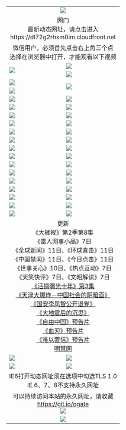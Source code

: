 ﻿<table>
  <tr></tr>
  <tr><td colspan=2 align=center><img src="https://cloud.githubusercontent.com/assets/11880933/13434984/f430fae2-e012-11e5-814f-c2df1e82b247.jpg" /></td></tr>
  <tr><td colspan=2 align=center>网门<br>最新动态网址，请点击进入
<br>https://dl72g2rhxm0im.cloudfront.net
    </td>
  </tr>
  <tr>
    <td colspan=2 align=center>微信用户，必须首先点击右上角三个点<br>选择在浏览器中打开，才能观看以下视频</td>
  </tr>
  <tr>
    <td rowspan=2><a href="https://dl72g2rhxm0im.cloudfront.net/ogUP.aspx?name=11DKC.mp4&count=T:2,2:8,1:16&from=github" target="_blank"><img src="https://dl72g2rhxm0im.cloudfront.net/Up/11DKC1.jpg" /></a></td> 
    <td><div><a href="https://dl72g2rhxm0im.cloudfront.net/ogUP.aspx?name=LRWS.mp4&count=7B:9,6B:44,5A:10,5B:35,4A:14,4B:19,3A:10,3B:26,2A:16,2B:21,1A:23,1B:29&current=7B:9" target="_blank"><img src="https://dl72g2rhxm0im.cloudfront.net/Up/LRWS.jpg" /></a></td>
   </tr>
  <tr>
    <td><a href="https://dl72g2rhxm0im.cloudfront.net/ogNiceVedio.aspx" target="_blank"><img src="https://dl72g2rhxm0im.cloudfront.net/Up/11TGKDY.jpg" /></a></td>
  </tr>
  <tr>
    <td><a href="https://dl72g2rhxm0im.cloudfront.net/ogUP.aspx?name=JQR.mp4&count=2" target="_blank"><img src="https://dl72g2rhxm0im.cloudfront.net/Up/JQR.jpg" /></a></td>   
    <td rowspan=2><a href="https://dl72g2rhxm0im.cloudfront.net/ogUP.aspx?name=JP.mp4&count=9" target="_blank"><img src="https://dl72g2rhxm0im.cloudfront.net/Up/JP.jpg" /></td>
  </tr>
  <tr>
    <td><a href="https://dl72g2rhxm0im.cloudfront.net/ogUP.aspx?name=WH.mp4" target="_blank"><img src="https://dl72g2rhxm0im.cloudfront.net/Up/WH.jpg" /></a></td>
  </tr>
  <tr>
    <td><a href="https://dl72g2rhxm0im.cloudfront.net/ogUP.aspx?name=SSZJ.mp4&count=480P:9,S:3" target="_blank"><img src="https://dl72g2rhxm0im.cloudfront.net/Up/SSZJ.jpg" /></a></td>
    <td><a href="https://dl72g2rhxm0im.cloudfront.net/ogUP.aspx?name=ZY.mp4&count=2015:16" target="_blank"><img src="https://dl72g2rhxm0im.cloudfront.net/Up/ZY.jpg" /></a</td>
  </tr>
  <tr>
    <td><a href="https://dl72g2rhxm0im.cloudfront.net/ogUP.aspx?name=XTFY.mp4&count=B:2,A:24" target="_blank"><img src="https://dl72g2rhxm0im.cloudfront.net/Up/XTFY.jpg" /></a></td>
    <td><a href="https://dl72g2rhxm0im.cloudfront.net/ogUP.aspx?name=1XQK.mp4&count=13" target="_blank"><img src="https://dl72g2rhxm0im.cloudfront.net/Up/1XQK.jpg" /></a</td>
  </tr>
  <tr>
    <td><a href="https://dl72g2rhxm0im.cloudfront.net/ogUP.aspx?name=1LYF.mp4&count=2" target="_blank"><img src="https://dl72g2rhxm0im.cloudfront.net/Up/1LYF0.jpg" /></a></td>
    <td><a href="https://dl72g2rhxm0im.cloudfront.net/ogUP.aspx?name=1ZGC.mp4&count=6" target="_blank"><img src="https://dl72g2rhxm0im.cloudfront.net/Up/1ZGC0.jpg" /></a></td>
  </tr>
  <tr>
    <td><a href="https://dl72g2rhxm0im.cloudfront.net/ogUP.aspx?name=1ZKM.mp4&count=3&current=3" target="_blank"><img src="https://dl72g2rhxm0im.cloudfront.net/Up/1ZKM0.jpg" /></a></td>  
    <td><a href="https://dl72g2rhxm0im.cloudfront.net/ogUP.aspx?name=1WWY.mp4&count=6&current=6" target="_blank"><img src="https://dl72g2rhxm0im.cloudfront.net/Up/1WWY0.jpg" /></a></td>
  </tr>
  <tr>
    <td><a href="https://dl72g2rhxm0im.cloudfront.net/ogUP.aspx?name=10JGY.mp4&count=3" target="_blank"><img src="https://dl72g2rhxm0im.cloudfront.net/Up/10JGY0.jpg" /></a></td>
    <td><a href="https://dl72g2rhxm0im.cloudfront.net/ogUP.aspx?name=10CYS.mp4&count=2" target="_blank"><img src="https://dl72g2rhxm0im.cloudfront.net/Up/10CYS0.jpg" /></a></td>
  </tr>
  <tr>
    <td><a href="https://dl72g2rhxm0im.cloudfront.net/ogUP.aspx?name=4SQQ.mp4&count=201603:9,201602:20,201601:21&current=201603:9" target="_blank"><img src="https://dl72g2rhxm0im.cloudfront.net/Up/4SQQ0.jpg"/></a></td>
    <td><a href="https://dl72g2rhxm0im.cloudfront.net/ogUP.aspx?name=4SHQ.mp4&count=201603:11,201602:27,201601:28&current=201603:11" target="_blank"><img src="https://dl72g2rhxm0im.cloudfront.net/Up/4SHQ0.jpg"/></a></td>
  </tr>
  <tr>
    <td><a href="https://dl72g2rhxm0im.cloudfront.net/ogUP.aspx?name=4SZG.mp4&count=201603:10,201602:21,201601:23&current=201603:10" target="_blank"><img src="https://dl72g2rhxm0im.cloudfront.net/Up/4SZG0.jpg"/></a></td>
    <td><a href="https://dl72g2rhxm0im.cloudfront.net/ogUP.aspx?name=4SDJ.mp4&count=201603A:10,201603B:6,201602A:24,201602B:7,201601A:48,201601B:6&current=201603A:10" target="_blank"><img src="https://dl72g2rhxm0im.cloudfront.net/Up/4SDJ0.jpg"/></a></td>
  </tr>
  <tr>
    <td><a href="https://dl72g2rhxm0im.cloudfront.net/ogUP.aspx?name=4SGX.mp4&count=201603:2&current=201603:2" target="_blank"><img src="https://dl72g2rhxm0im.cloudfront.net/Up/4SGX0.jpg"/></a></td>
    <td><a href="https://dl72g2rhxm0im.cloudfront.net/ogUP.aspx?name=4SHD.mp4&count=201603:3&current=201603:1" target="_blank"><img src="https://dl72g2rhxm0im.cloudfront.net/Up/4SHD0.jpg"/></a></td>
  </tr>
  <tr>
    <td><a href="https://dl72g2rhxm0im.cloudfront.net/ogUP.aspx?name=4CTX.mp4&count=201603:2,201602:3,201601:4&current=201603:2" target="_blank"><img src="https://dl72g2rhxm0im.cloudfront.net/Up/4CTX0.jpg"/></a></td>
    <td><a href="https://dl72g2rhxm0im.cloudfront.net/ogUP.aspx?name=4CWZ.mp4&count=201603:1,201602:4,201601:4&current=201603:1" target="_blank"><img src="https://dl72g2rhxm0im.cloudfront.net/Up/4CWZ0.jpg"/></a></td>
  </tr>
  <tr>
    <td><a href="https://dl72g2rhxm0im.cloudfront.net/onUP.aspx?name=https://d2t6x1lwzcff38.cloudfront.net/" target="_blank"><img src="https://dl72g2rhxm0im.cloudfront.net/Up/0DTW.jpg"/></a></td>
    <td><a href="https://dl72g2rhxm0im.cloudfront.net/onUP.aspx?name=https://d240ns8up8earz.cloudfront.net/acenter/" target="_blank"><img src="https://dl72g2rhxm0im.cloudfront.net/Up/0TDW.jpg" /></a></td>
  </tr>
  <tr>
    <td><a href="https://dl72g2rhxm0im.cloudfront.net/onUP.aspx?name=https://d4508d6vomz2p.cloudfront.net/gb/nsc413.htm" target="_blank"><img src="https://dl72g2rhxm0im.cloudfront.net/Up/0DJY.jpg" /></a></td>
    <td><a href="https://dl72g2rhxm0im.cloudfront.net/onUP.aspx?name=https://d3bxwq7vzudb5l.cloudfront.net/xtr/gb/prog204.html" target="_blank"><img src="https://dl72g2rhxm0im.cloudfront.net/Up/0XTR.jpg" /></a></td>
  </tr>
  <tr>
    <td><a href="https://dl72g2rhxm0im.cloudfront.net/onUP.aspx?name=https://d3aj00iefsmfgc.cloudfront.net/" target="_blank"><img src="https://dl72g2rhxm0im.cloudfront.net/Up/0MHW.jpg" /></a></td>
    <td><a href="https://dl72g2rhxm0im.cloudfront.net/onUP.aspx?name=https://d1sbg9daat0zu5.cloudfront.net/" target="_blank"><img src="https://dl72g2rhxm0im.cloudfront.net/Up/0ZJW.jpg" /></a></td>
  </tr>
  <tr>
    <td><a href="https://dl72g2rhxm0im.cloudfront.net/ogUP.aspx?name=0FG.zip" target="_blank"><img src="https://dl72g2rhxm0im.cloudfront.net/Up/0FG.jpg" /></a></td>
    <td><a href="https://dl72g2rhxm0im.cloudfront.net/ogUP.aspx?name=0FGA.apk" target="_blank"><img src="https://dl72g2rhxm0im.cloudfront.net/Up/0FGA.jpg" /></a></td>
  </tr>
  <tr>
    <td><a href="https://dl72g2rhxm0im.cloudfront.net/ogUP.aspx?name=0U.zip" target="_blank"><img src="https://dl72g2rhxm0im.cloudfront.net/Up/0U.jpg" /></a></td>
    <td><a href="https://dl72g2rhxm0im.cloudfront.net/ogUP.aspx?name=0UA.apk" target="_blank"><img src="https://dl72g2rhxm0im.cloudfront.net/Up/0UA.jpg" /></a></td>
  </tr>
  <tr>
    <td><a href="https://dl72g2rhxm0im.cloudfront.net/ogUP.aspx?name=0iPPOTV.zip" target="_blank"><img src="https://dl72g2rhxm0im.cloudfront.net/Up/0iPPOTV.jpg" /></a></td>
    <td><a href="https://dl72g2rhxm0im.cloudfront.net/ogUP.aspx?name=0iNTD.apk" target="_blank"><img src="https://dl72g2rhxm0im.cloudfront.net/Up/0iNTD.jpg" /></a></td>
  </tr>
  <tr>
    <td colspan=2 align=center>更新<br>
      《大裤衩》第2季第8集<br>
      《雷人网事小品》7日<br>
      《全球新闻》11日、《环球直击》11日<br>
      《中国禁闻》11日、《今日点击》11日<br>
      《世事关心》10日、《热点互动》7日<br>
      《天笑快评》7日、《文昭解读》7日<br>
      <a href="https://dl72g2rhxm0im.cloudfront.net/ogUP.aspx?name=SSZJ.mp4&count=480P:9,S:3&current=S:3" target="_blank">《活摘曝光十年》第3集</a><br>
      <a href="https://dl72g2rhxm0im.cloudfront.net/ogUP.aspx?name=4TJDBZ.mp4" target="_blank">《天津大爆炸－中国社会的阴暗面》</a><br>
      <a href="https://dl72g2rhxm0im.cloudfront.net/ogUP.aspx?name=4LFZ.mp4" target="_blank">《国安李凤智公开退党》</a><br>
      <a href="https://dl72g2rhxm0im.cloudfront.net/ogUP.aspx?name=4DDZHDCS.mp4" target="_blank">《大地震后的沉思》</a><br>
      <a href="https://dl72g2rhxm0im.cloudfront.net/ogUP.aspx?name=11ZYZG0.mp4" target="_blank">《自由中国》预告片</a><br>
      <a href="https://dl72g2rhxm0im.cloudfront.net/ogUP.aspx?name=11XR.mp4" target="_blank">《血刃》预告片</a><br>
      <a href="https://dl72g2rhxm0im.cloudfront.net/ogUP.aspx?name=11NYZX.mp4&count=2" target="_blank">《难以置信》预告片</a><br>
      <a href="https://dl72g2rhxm0im.cloudfront.net/onUP.aspx?name=https://www.minghui.org/" target="_blank">明慧网</a></td>
    </td>
  </tr>
  <tr>
    <td><a href="https://dl72g2rhxm0im.cloudfront.net/ogNice.aspx" target="_blank"><img src="https://dl72g2rhxm0im.cloudfront.net/Up/0WCYY.jpg" /></a></td>
    <td><a href="https://dl72g2rhxm0im.cloudfront.net/onCO.aspx?ob=600%E4%BA%8B%E7%89%A9&op=%E5%A2%9E%E5%88%A0%E6%94%B9&args=WH1~%23%E7%B1%BB%E5%9E%8B6%E6%96%B0%E9%97%BB%7c%23%E7%B1%BB%E5%9E%8B6%E8%AF%84%E8%AE%BA&mode=" target="_blank"><img src="https://dl72g2rhxm0im.cloudfront.net/Up/0WZTT.jpg" /></a></td> 
  </tr>
  <tr>
    <td><a href="https://dl72g2rhxm0im.cloudfront.net/ogDY.aspx" target="_blank"><img src="https://dl72g2rhxm0im.cloudfront.net/Up/0FK.jpg" /></a></td>
    <td><a href="https://dl72g2rhxm0im.cloudfront.net/ogST.aspx" target="_blank"><img src="https://dl72g2rhxm0im.cloudfront.net/Up/0ST.jpg" /></a></td> 
  </tr>
  <tr>
    <td colspan=2 align=center>IE6打开动态网址须在选项中勾选TLS 1.0<br/>IE 6、7、8不支持永久网址<br/>
      <!--微信可扫描以下临时二维码<br/>https://bit.ly/1mBQHW8<br/><a href="https://dl72g2rhxm0im.cloudfront.net/Up/0WMGDL3.png" target="_blank"><img src="https://dl72g2rhxm0im.cloudfront.net/Up/0WMGD3.png"/></a><br-->
  </tr>
  <tr>
    <td colspan=2 align=center>可以持续访问本站的永久网址，请收藏<br/><a href="https://git.io/ogate" target="_blank">https://git.io/ogate</a><br/><a href="https://dl72g2rhxm0im.cloudfront.net/Up/0WMGDL2.png" target="_blank"><img src="https://dl72g2rhxm0im.cloudfront.net/Up/0WMGD2.png"/></a></td>
  </tr>
  <tr>
    <td colspan=2 align=center><a href="https://dl72g2rhxm0im.cloudfront.net/ogUP.aspx?name=0oGate.apk" target="_blank"><img src="https://dl72g2rhxm0im.cloudfront.net/Up/0WMAZ.jpg" /></a></td>
  </tr>
  <!--tr>
    <td colspan=2 align=center>可能失效的动态网址
    </td>
  </tr-->
</table>
